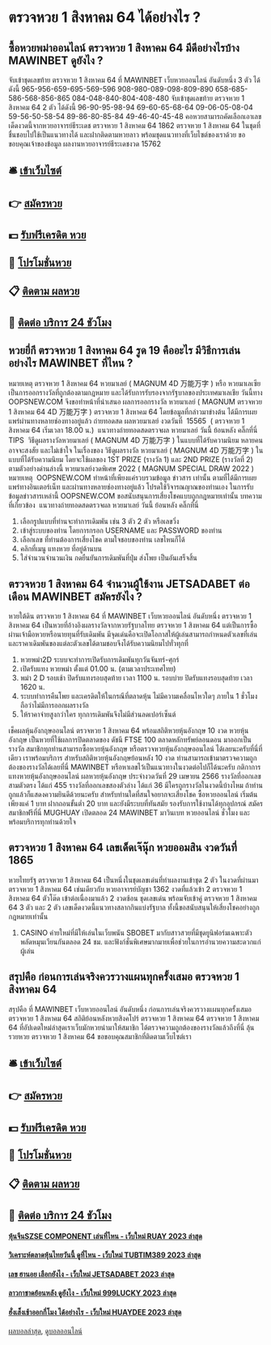 # ตรวจหวย 1 สิงหาคม 64 ได้อย่างไร ?
## ซื้อหวยพม่าออนไลน์ ตรวจหวย 1 สิงหาคม 64 มีดีอย่างไรบ้าง MAWINBET ดูยังไง ?
จับเข้าชุดเลขท้าย ตรวจหวย 1 สิงหาคม 64 ที่ MAWINBET เว็บหวยออนไลน์ อันดับหนึ่ง 3 ตัว ได้ดังนี้
965-956-659-695-569-596
908-980-089-098-809-890
658-685-586-568-856-865
084-048-840-804-408-480
จับเข้าชุดเลขท้าย ตรวจหวย 1 สิงหาคม 64 2 ตัว ได้ดังนี้
96-90-95-98-94
69-60-65-68-64
09-06-05-08-04
59-56-50-58-54
89-86-80-85-84
49-46-40-45-48
คอหวยสามารถคัดเลือกเอาเลขเด็ดงวดนี้จากหวยอาจารย์ธีระเดช ตรวจหวย 1 สิงหาคม 64 1862 ตรวจหวย 1 สิงหาคม 64 ในชุดที่ชื่นชอบไปใช้เป็นแนวทางได้ และฝากติดตามหวยลาว พร้อมชุดแนวทางที่เว็บไซต์ของเราด้วย
ขอขอบคุณเจ้าของข้อมูล
ผลงานหวยอาจารย์ธีระเดชงวด 15762


## 🛎 [เข้าเว็บไซต์](https://bit.ly/3BG5bNw)
## 👉 [สมัครหวย](https://bit.ly/3BG5bNw)
## 💵 [รับฟรีเครดิต หวย](https://bit.ly/3C3mvgS)
## 👑 [โปรโมชั่นหวย](https://bit.ly/3C3mvgS)
## 📋 [ติดตาม ผลหวย](https://bit.ly/3C3mvgS)
## 📱 [ติดต่อ บริการ 24 ชัวโมง](https://bit.ly/3C3mvgS)

## หวยยี่กี ตรวจหวย 1 สิงหาคม 64 รูด 19 คืออะไร มีวิธีการเล่นอย่างไร MAWINBET ที่ไหน ?
หมายเหตุ ตรวจหวย 1 สิงหาคม 64 หวยมาเลย์ ( MAGNUM 4D 万能万字 ) หรือ หวยมาเลเซีย เป็นการออกรางวัลที่ถูกต้องตามกฎหมาย และได้รับการรับรองจากรัฐบาลของประเทศมาเลเชีย
วันนี้ทาง OOPSNEW.COM จึงขอทำหน้าที่นำเสนอ ผลการออกรางวัล หวยมาเลย์ ( MAGNUM ตรวจหวย 1 สิงหาคม 64 4D 万能万字 ) ตรวจหวย 1 สิงหาคม 64 โดยข้อมูลที่กล่าวมาข่างต้น ได้มีการเผยแพร่ผ่านทางหลายช่องทางอยู่แล้ว
ถ่ายทอดสด ผลหวยมาเลย์ งวดวันที่  15565  ( ตรวจหวย 1 สิงหาคม 64 เริ่มเวลา 18.00 น.)
 แนวทางถ่ายทอดสดตรวจผล หวยมาเลย์ วันนี้ ย้อนหลัง คลิ๊กที่นี่  
TIPS  วิธีดูผลรางวัลหวยมาเลย์ ( MAGNUM 4D 万能万字 ) ในแบบที่ได้รับความนิยม
หลายคนอาจจะสงสัย และไม่เข้าใจ ในเรื่องของ วิธีดูผลรางวัล หวยมาเลย์ ( MAGNUM 4D 万能万字 ) ในแบบที่ได้รับความนิยม โดยจะใช้ผลของ 1ST PRIZE (รางวัล 1) และ 2ND PRIZE (รางวัลที่ 2) ตามตัวอย่างด่านล่างนี้
หวยมาเลย์งวดพิเศษ 2022 ( MAGNUM SPECIAL DRAW 2022 )
หมายเหตุ  OOPSNEW.COM ทำหน้าที่เพียงแค่รวบรวมข้อมูล ข่าวสาร เท่านั้น ตามที่ได้มีการเผยแพร่ทางอินเตอร์เน็ท และผ่านทางหลายช่องทางอยู่แล้ว โปรดใช้วิจารณญาณของท่านเอง ในการรับข้อมูลข่าวสารเหล่านี้ OOPSNEW.COM ขอสนับสนุนการเสี่ยงโชคแบบถูกกฎหมายเท่านั้น
บทความที่เกี่ยวข้อง
 แนวทางถ่ายทอดสดตรวจผล หวยมาเลย์ วันนี้ ย้อนหลัง คลิ๊กที่นี่  
1. เลือกรูปแบบที่ท่านจะทำการเดิมพัน เช่น 3 ตัว 2 ตัว หรือเลขวิ่ง
2. เข้าสู่ระบบของท่าน โดยการกรอก USERNAME และ PASSWORD ของท่าน
3. เลือกเลข ที่ท่านต้องการเสี่ยงโชค ตามใจชอบของท่าน เลขไหนก็ได้
4. คลิกที่เมนู แทงหวย ที่อยู่ด้านบน
5. ใส่จำนวนจำนวนเงิน กดยืนยันการเดิมพันที่ปุ่ม ส่งโพย เป็นอันเสร็จสิ้น

## ตรวจหวย 1 สิงหาคม 64 จำนวนผู้ใช้งาน JETSADABET ต่อเดือน MAWINBET สมัครยังไง ?
หวยใต้ดิน ตรวจหวย 1 สิงหาคม 64 ที่ MAWINBET เว็บหวยออนไลน์ อันดับหนึ่ง ตรวจหวย 1 สิงหาคม 64 เป็นหวยที่อ้างอิงผลรางวัลจากหวยรัฐบาลไทย ตรวจหวย 1 สิงหาคม 64 แต่เป็นการซื้อผ่านเจ้ามือหวยหรือนายทุนที่รับเดิมพัน มีจุดเด่นคือจะเปิดโอกาสให้ผู้เล่นสามารถกำหนดตัวเลขที่เล่นและราคาเดิมพันของแต่ละตัวเลขได้ตามชอบจึงได้รับความนิยมไปทั่วทุกที่
1. หวยพม่า2D ระบบจะทำการเปิดรับการเดิมพันทุกวันจันทร์-ศุกร์
2. เปิดรับแทง หวยพม่า ตั้งแต่ 01.00 น. (ตามเวลาประเทศไทย)
3. พม่า 2 D รอบเช้า ปิดรับแทงรอบสุดท้าย เวลา 1100 น. รอบบ่าย ปิดรับแทงรอบสุดท้าย เวลา 1620 น.
4. ระบบทำการคืนโพย และเครดิตให้ในกรณีที่ตลาดหุ้น ไม่มีความเคลื่อนไหวใดๆ ภายใน 1 ชั่วโมง ถือว่าไม่มีการออกผลรางวัล
5. ให้ราคาจ่ายสูงกว่าใคร ทุกการเดิมพันจึงไม่มีส่วนลดเปอร์เซ็นต์

เช็คผลหุ้นอังกฤษออนไลน์ ตรวจหวย 1 สิงหาคม 64 พร้อมสถิติหวยหุ้นอังกฤษ 10 งวด หวยหุ้นอังกฤษ เป็นหวยที่ใช้ผลการปิดตลาดของ ดัชนี FTSE 100 ตลาดหลักทรัพย์ลอนดอน มาออกเป็นรางวัล สมาชิกทุกท่านสามารถซื้อหวยหุ้นอังกฤษ หรือตรวจหวยหุ้นอังกฤษออนไลน์ ได้เลยนะครับที่นี่ที่เดียว เราพร้อมบริการ
สำหรับสถิติหวยหุ้นอังกฤษย้อนหลัง 10 งวด ท่านสามารถเข้ามาตรวจความถูกต้องของรางวัลได้เลยที่นี่ MAWINBET หรือหาเลขไว้เป็นแนวทางในงวดต่อไปก็ได้นะครับ
กติกาการแทงหวยหุ้นอังกฤษออนไลน์
ผลหวยหุ้นอังกฤษ ประจำงวดวันที่ 29 เมษายน 2566 รางวัลที่ออกเลขสามตัวตรง ได้แก่ 455 รางวัลที่ออกเลขสองตัวล่าง ได้แก่ 36 มีใครถูกรางวัลในงวดนี้บ้างไหม ถ้าท่านถูกแล้วก็แสดงความยินดีด้วยนะครับ สำหรับท่านใดที่สนใจอยากจะเสี่ยงโชค ซื้อหวยออนไลน์ เริ่มต้นเพียงแค่ 1 บาท ฝากถอนขั้นต่ำ 20 บาท และยังมีระบบที่ทันสมัย รองรับการใช้งานได้ทุกอุปกรณ์ สมัครสมาชิกฟรีที่นี่ MUGHUAY เปิดตลอด 24 MAWINBET มาวินเบท หวยออนไลน์ ชั่วโมง และพร้อมบริการทุกท่านด้วยใจ

## ตรวจหวย 1 สิงหาคม 64 เลขเด็ดเจ๊นุ๊ก หวยออมสิน งวดวันที่ 1865
หวยไทยรัฐ ตรวจหวย 1 สิงหาคม 64 เป็นหนึ่งในชุดเลขเด่นที่ทำผลงานเข้าชุด 2 ตัว ในงวดที่ผ่านมา ตรวจหวย 1 สิงหาคม 64 เช่นเดียวกับ หวยอาจารย์บัญชา 1362 งวดที่แล้วเข้า 2 ตรวจหวย 1 สิงหาคม 64 ตัวโต๊ด เข้าต่อเนื่องมาแล้ว 2 งวดซ้อน ชุดเลขเด่น พร้อมจับเข้าคู่ ตรวจหวย 1 สิงหาคม 64 3 ตัว และ 2 ตัว เลขเด็ดงวดนี้แนวทางสลากกินแบ่งรัฐบาล ทั้งนี้ขอสนับสนุนให้เสี่ยงโชคอย่างถูกกฎหมายเท่านั้น
1. CASINO ค่ายใหม่ที่มีให้เล่นในเว็บพนัน SBOBET มากับสาวสวยที่มีชุดยูนิฟอร์มเฉพาะตัว พลัดหมุนเวียนกันตลอด 24 ชม. และฟังก์ชั่นพิเศษมากมายเพื่อช่วยในการอำนวยความสะดวกแก่ผู้เล่น

## สรุปคือ ก่อนการเล่นจริงควรวางแผนทุกครั้งเสมอ ตรวจหวย 1 สิงหาคม 64
สรุปคือ ที่ MAWINBET เว็บหวยออนไลน์ อันดับหนึ่ง ก่อนการเล่นจริงควรวางแผนทุกครั้งเสมอ ตรวจหวย 1 สิงหาคม 64 สถิติย้อนหลังหวยสิงคโปร์ ตรวจหวย 1 สิงหาคม 64 ตรวจหวย 1 สิงหาคม 64 ที่อัปเดตใหม่ล่าสุดเราเว็บมักหวยนำมาให้สมาชิก ได้ตรวจความถูกต้องของรางวัลแล้วถึงที่นี่ ลุ้นรวยหวย ตรวจหวย 1 สิงหาคม 64 ขอขอบคุณสมาชิกที่ติดตามเว็บไซต์เรา

## 🛎 [เข้าเว็บไซต์](https://bit.ly/3BG5bNw)
## 👉 [สมัครหวย](https://bit.ly/3BG5bNw)
## 💵 [รับฟรีเครดิต หวย](https://bit.ly/3C3mvgS)
## 👑 [โปรโมชั่นหวย](https://bit.ly/3C3mvgS)
## 📋 [ติดตาม ผลหวย](https://bit.ly/3C3mvgS)
## 📱 [ติดต่อ บริการ 24 ชัวโมง](https://bit.ly/3C3mvgS)

#### [หุ้นจีนSZSE COMPONENT เล่นที่ไหน - เว็บใหม่ RUAY 2023 ล่าสุด](https://atom.io/themes/หุ้นจีนszse%20component%20เล่นที่ไหน%20-%20เว็บใหม่%20ruay%202023%20ล่าสุด)
#### [วิเคราะห์ตลาดหุ้นไทยวันนี้ ดูที่ไหน - เว็บใหม่ TUBTIM389 2023 ล่าสุด](https://atom.io/themes/วิเคราะห์ตลาดหุ้นไทยวันนี้%20ดูที่ไหน%20-%20เว็บใหม่%20tubtim389%202023%20ล่าสุด)
#### [เลข ฮานอย เลือกยังไง - เว็บใหม่ JETSADABET 2023 ล่าสุด](https://atom.io/themes/เลข%20ฮานอย%20เลือกยังไง%20-%20เว็บใหม่%20jetsadabet%202023%20ล่าสุด)
#### [ลาวกาชาดย้อนหลัง ดูยังไง - เว็บใหม่ 999LUCKY 2023 ล่าสุด](https://atom.io/themes/ลาวกาชาดย้อนหลัง%20ดูยังไง%20-%20เว็บใหม่%20999lucky%202023%20ล่าสุด)
#### [ฮั่งเส็งเช้าออกกี่โมง ได้อย่างไร - เว็บใหม่ HUAYDEE 2023 ล่าสุด](https://atom.io/themes/ฮั่งเส็งเช้าออกกี่โมง%20ได้อย่างไร%20-%20เว็บใหม่%20huaydee%202023%20ล่าสุด)

[ผลบอลล่าสุด](https://siamsport.tv "ผลบอลล่าสุด"), [ดูบอลออนไลน์](https://siamsport.tv/ดูบอลสด "ดูบอลออนไลน์")